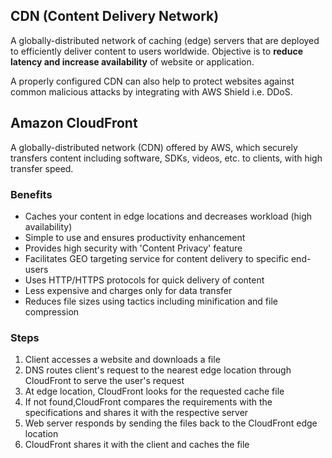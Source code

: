 ## CDN (Content Delivery Network)

A globally-distributed network of caching (edge) servers that are deployed to efficiently deliver content to users worldwide. Objective is to **reduce latency and increase availability** of website or application.

A properly configured CDN can also help to protect websites against common malicious attacks by integrating with AWS Shield i.e. DDoS.

## Amazon CloudFront

A globally-distributed network (CDN) offered by AWS, which securely transfers content including software, SDKs, videos, etc. to clients, with high transfer speed.

### Benefits

- Caches your content in edge locations and decreases workload (high availability)
- Simple to use and ensures productivity enhancement
- Provides high security with 'Content Privacy' feature
- Facilitates GEO targeting service for content delivery to specific end-users
- Uses HTTP/HTTPS protocols for quick delivery of content
- Less expensive and charges only for data transfer
- Reduces file sizes using tactics including minification and file compression

### Steps

1. Client accesses a website and downloads a file
2. DNS routes client's request to the nearest edge location through CloudFront to serve the user's request
3. At edge location, CloudFront looks for the requested cache file
4. If not found,CloudFront compares the requirements with the specifications and shares it with the respective server
5. Web server responds by sending the files back to the CloudFront edge location
6. CloudFront shares it with the client and caches the file
